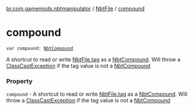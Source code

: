 [br.com.gamemods.nbtmanipulator](../index.md) / [NbtFile](index.md) / [compound](./compound.md)

# compound

`var compound: `[`NbtCompound`](../-nbt-compound/index.md)

A shortcut to read or write [NbtFile.tag](tag.md) as a [NbtCompound](../-nbt-compound/index.md).
Will throw a [ClassCastException](https://kotlinlang.org/api/latest/jvm/stdlib/kotlin/-class-cast-exception/index.html) if the tag value is not a [NbtCompound](../-nbt-compound/index.md)

### Property

`compound` - A shortcut to read or write [NbtFile.tag](tag.md) as a [NbtCompound](../-nbt-compound/index.md).
Will throw a [ClassCastException](https://kotlinlang.org/api/latest/jvm/stdlib/kotlin/-class-cast-exception/index.html) if the tag value is not a [NbtCompound](../-nbt-compound/index.md)